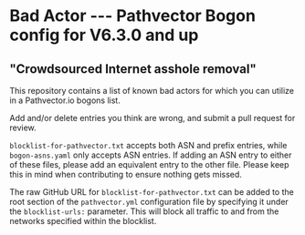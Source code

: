 # Bad Actor --- Pathvector Bogon config for V6.3.0 and up
## "Crowdsourced Internet asshole removal"
This repository contains a list of known bad actors for which you can utilize in a Pathvector.io bogons list. 

Add and/or delete entries you think are wrong, and submit a pull request for review.

`blocklist-for-pathvector.txt` accepts both ASN and prefix entries, while `bogon-asns.yaml` only accepts ASN entries. If adding an ASN entry to either of these files, please add an equivalent entry to the other file. Please keep this in mind when contributing to ensure nothing gets missed.

The raw GitHub URL for `blocklist-for-pathvector.txt` can be added to the root section of the `pathvector.yml` configuration file by specifying it under the `blocklist-urls:` parameter. This will block all traffic to and from the networks specified within the blocklist.
